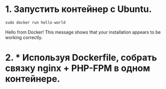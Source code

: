 # 1. Запустить контейнер с Ubuntu.

```python
sudo docker run hello-world
```

Hello from Docker!
This message shows that your installation appears to be working correctly.


# 2. * Используя Dockerfile, собрать связку nginx + PHP-FPM в одном контейнере.



